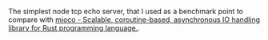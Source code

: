 The simplest node tcp echo server, that I used as a benchmark point to compare with [mioco - Scalable, coroutine-based, asynchronous IO handling library for Rust programming language.](https://github.com/dpc/mioco).
